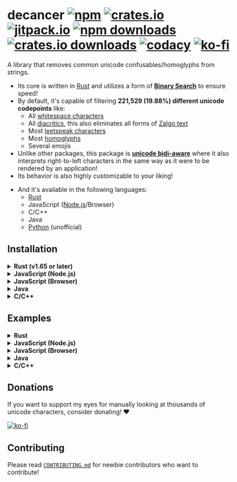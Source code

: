 # decancer [![npm][npm-image]][npm-url] [![crates.io][crates-io-image]][crates-io-url] [![jitpack.io][jitpack-io-image]][jitpack-io-url] [![npm downloads][npm-downloads-image]][npm-url] [![crates.io downloads][crates-io-downloads-image]][crates-io-url] [![codacy][codacy-image]][codacy-url] [![ko-fi][ko-fi-brief-image]][ko-fi-url]

[crates-io-image]: https://img.shields.io/crates/v/decancer?style=flat-square
[crates-io-downloads-image]: https://img.shields.io/crates/d/decancer?style=flat-square
[crates-io-url]: https://crates.io/crates/decancer
[npm-image]: https://img.shields.io/npm/v/decancer.svg?style=flat-square
[npm-url]: https://npmjs.org/package/decancer
[jitpack-io-image]: https://jitpack.io/v/null8626/decancer.svg
[jitpack-io-url]: https://jitpack.io/#null8626/decancer
[npm-downloads-image]: https://img.shields.io/npm/dt/decancer.svg?style=flat-square
[codacy-image]: https://app.codacy.com/project/badge/Grade/d740b1aa867d42f2b37eb992ad73784a
[codacy-url]: https://app.codacy.com/gh/null8626/decancer/dashboard
[ko-fi-brief-image]: https://img.shields.io/badge/donations-ko--fi-red?color=ff5e5b&style=flat-square
[ko-fi-image]: https://ko-fi.com/img/githubbutton_sm.svg
[ko-fi-url]: https://ko-fi.com/null8626

A library that removes common unicode confusables/homoglyphs from strings.

- Its core is written in [Rust](https://www.rust-lang.org) and utilizes a form of [**Binary Search**](https://en.wikipedia.org/wiki/Binary_search_algorithm) to ensure speed!
- By default, it's capable of filtering **221,529 (19.88%) different unicode codepoints** like:
  - All [whitespace characters](https://en.wikipedia.org/wiki/Whitespace_character)
  - All [diacritics](https://en.wikipedia.org/wiki/Diacritic), this also eliminates all forms of [Zalgo text](https://en.wikipedia.org/wiki/Zalgo_text)
  - Most [leetspeak characters](https://en.wikipedia.org/wiki/Leet)
  - Most [homoglyphs](https://en.wikipedia.org/wiki/Homoglyph)
  - Several emojis
- Unlike other packages, this package is **[unicode bidi-aware](https://en.wikipedia.org/wiki/Bidirectional_text)** where it also interprets right-to-left characters in the same way as it were to be rendered by an application!
- Its behavior is also highly customizable to your liking!
<!---[ begin DECANCER_GLOBAL ]--->
- And it's available in the following languages:
  - [Rust](https://crates.io/crates/decancer)
  - JavaScript ([Node.js](https://www.npmjs.com/package/decancer)/Browser)
  - C/C++
  - Java
  - [Python](https://pypi.org/project/decancer-py) (unofficial)
<!---[ end ]--->

## Installation

<!---[ begin DECANCER_GLOBAL ]--->
<details>
<summary><b>Rust (v1.65 or later)</b></summary>
<!---[ end, begin DECANCER_RUST ]--->

In your `Cargo.toml`:

```toml
decancer = "3.2.0"
```

<!---[ end, begin DECANCER_GLOBAL ]--->
</details>
<details>
<summary><b>JavaScript (Node.js)</b></summary>
<!---[ end, begin DECANCER_JS ]--->

In your shell:

```sh
npm install decancer
```

In your code (CommonJS):

```js
const decancer = require('decancer')
```

In your code (ESM):

```js
import decancer from 'decancer'
```

<!---[ end, begin DECANCER_GLOBAL ]--->
</details>
<details>
<summary><b>JavaScript (Browser)</b></summary>

In your code:

```html
<script type="module">
  import init from 'https://cdn.jsdelivr.net/gh/null8626/decancer@v3.2.0/bindings/wasm/bin/decancer.min.js'

  const decancer = await init()
</script>
```

</details>
<details>
<summary><b>Java</b></summary>

### As a dependency

In your `build.gradle`:

```gradle
repositories {
  mavenCentral()
  maven { url 'https://jitpack.io' }
}

dependencies {
  implementation 'io.github.null8626:decancer:3.2.0'
}
```

In your `pom.xml`:

```xml
<repositories>
  <repository>
  <id>central</id>
  <url>https://repo.maven.apache.org/maven2</url>
  </repository>
  <repository>
  <id>jitpack.io</id>
  <url>https://jitpack.io</url>
  </repository>
</repositories>

<dependencies>
  <dependency>
  <groupId>io.github.null8626</groupId>
  <artifactId>decancer</artifactId>
  <version>3.2.0</version>
  </dependency>
</dependencies>
```

### Building from source

Windows:

```bat
git clone https://github.com/null8626/decancer.git --depth 1
cd .\decancer\bindings\java
powershell -NoLogo -NoProfile -NonInteractive -File .\extract_bindings.ps1
gradle build --warning-mode all
```

OSX/Linux:

```sh
git clone https://github.com/null8626/decancer.git --depth 1
cd ./decancer/bindings/java
unzip ./bin/bindings.zip -d ./bin
chmod +x ./gradlew
./gradlew build --warning-mode all
```

Tip: You can shrink the size of the resulting jar file by removing binaries in the `bin` directory for the platforms you don't want to support.

</details>
<details>
<summary><b>C/C++</b></summary>

### Download

- [Header file](https://raw.githubusercontent.com/null8626/decancer/v3.2.0/bindings/native/decancer.h)
- [Download for ARM64 macOS (11.0+, Big Sur+)](https://github.com/null8626/decancer/releases/download/v3.2.0/decancer-aarch64-apple-darwin.zip)
- [Download for ARM64 iOS](https://github.com/null8626/decancer/releases/download/v3.2.0/decancer-aarch64-apple-ios.zip)
- [Download for Apple iOS Simulator on ARM6](https://github.com/null8626/decancer/releases/download/v3.2.0/decancer-aarch64-apple-ios-sim.zip)
- [Download for ARM64 Android](https://github.com/null8626/decancer/releases/download/v3.2.0/decancer-aarch64-linux-android.zip)
- [Download for ARM64 Windows MSVC](https://github.com/null8626/decancer/releases/download/v3.2.0/decancer-aarch64-pc-windows-msvc.zip)
- [Download for ARM64 Linux (kernel 4.1, glibc 2.17+)](https://github.com/null8626/decancer/releases/download/v3.2.0/decancer-aarch64-unknown-linux-gnu.zip)
- [Download for ARM64 Linux with MUSL](https://github.com/null8626/decancer/releases/download/v3.2.0/decancer-aarch64-unknown-linux-musl.zip)
- [Download for ARMv6 Linux (kernel 3.2, glibc 2.17)](https://github.com/null8626/decancer/releases/download/v3.2.0/decancer-arm-unknown-linux-gnueabi.zip)
- [Download for ARMv5TE Linux (kernel 4.4, glibc 2.23)](https://github.com/null8626/decancer/releases/download/v3.2.0/decancer-armv5te-unknown-linux-gnueabi.zip)
- [Download for ARMv7-A Android](https://github.com/null8626/decancer/releases/download/v3.2.0/decancer-armv7-linux-androideabi.zip)
- [Download for ARMv7-A Linux (kernel 4.15, glibc 2.27)](https://github.com/null8626/decancer/releases/download/v3.2.0/decancer-armv7-unknown-linux-gnueabi.zip)
- [Download for ARMv7-A Linux, hardfloat (kernel 3.2, glibc 2.17)](https://github.com/null8626/decancer/releases/download/v3.2.0/decancer-armv7-unknown-linux-gnueabihf.zip)
- [Download for 32-bit Linux w/o SSE (kernel 3.2, glibc 2.17)](https://github.com/null8626/decancer/releases/download/v3.2.0/decancer-i586-unknown-linux-gnu.zip)
- [Download for 32-bit MSVC (Windows 7+)](https://github.com/null8626/decancer/releases/download/v3.2.0/decancer-i686-pc-windows-msvc.zip)
- [Download for 32-bit FreeBSD](https://github.com/null8626/decancer/releases/download/v3.2.0/decancer-i686-unknown-freebsd.zip)
- [Download for 32-bit Linux (kernel 3.2+, glibc 2.17+)](https://github.com/null8626/decancer/releases/download/v3.2.0/decancer-i686-unknown-linux-gnu.zip)
- [Download for PPC64LE Linux (kernel 3.10, glibc 2.17)](https://github.com/null8626/decancer/releases/download/v3.2.0/decancer-powerpc64le-unknown-linux-gnu.zip)
- [Download for RISC-V Linux (kernel 4.20, glibc 2.29)](https://github.com/null8626/decancer/releases/download/v3.2.0/decancer-riscv64gc-unknown-linux-gnu.zip)
- [Download for S390x Linux (kernel 3.2, glibc 2.17)](https://github.com/null8626/decancer/releases/download/v3.2.0/decancer-s390x-unknown-linux-gnu.zip)
- [Download for SPARC Solaris 11, illumos](https://github.com/null8626/decancer/releases/download/v3.2.0/decancer-sparcv9-sun-solaris.zip)
- [Download for Thumb2-mode ARMv7-A Linux with NEON (kernel 4.4, glibc 2.23)](https://github.com/null8626/decancer/releases/download/v3.2.0/decancer-thumbv7neon-unknown-linux-gnueabihf.zip)
- [Download for 64-bit macOS (10.12+, Sierra+)](https://github.com/null8626/decancer/releases/download/v3.2.0/decancer-x86_64-apple-darwin.zip)
- [Download for 64-bit iOS](https://github.com/null8626/decancer/releases/download/v3.2.0/decancer-x86_64-apple-ios.zip)
- [Download for 64-bit MSVC (Windows 7+)](https://github.com/null8626/decancer/releases/download/v3.2.0/decancer-x86_64-pc-windows-msvc.zip)
- [Download for 64-bit FreeBSD](https://github.com/null8626/decancer/releases/download/v3.2.0/decancer-x86_64-unknown-freebsd.zip)
- [Download for 64-bit illumos](https://github.com/null8626/decancer/releases/download/v3.2.0/decancer-x86_64-unknown-illumos.zip)
- [Download for 64-bit Linux (kernel 3.2+, glibc 2.17+)](https://github.com/null8626/decancer/releases/download/v3.2.0/decancer-x86_64-unknown-linux-gnu.zip)
- [Download for 64-bit Linux with MUSL](https://github.com/null8626/decancer/releases/download/v3.2.0/decancer-x86_64-unknown-linux-musl.zip)

### Building from source

Building from source requires [Rust v1.65 or later](https://rustup.rs/).

```sh
git clone https://github.com/null8626/decancer.git --depth 1
cd decancer/bindings/native
cargo build --release
```

And the binary files should be generated in the `target/release` directory.

<!---[ end, begin DECANCER_GLOBAL ]--->
</details>
<!---[ end ]--->

## Examples

<!---[ begin DECANCER_GLOBAL ]--->
<details>
<summary><b>Rust</b></summary>
<!---[ end, begin DECANCER_RUST ]--->

For more information, please read the [documentation](https://docs.rs/decancer).

```rust
let mut cured = decancer::cure!(r"vＥⓡ𝔂 𝔽𝕌Ňℕｙ ţ乇𝕏𝓣 wWiIiIIttHh l133t5p3/-\|<").unwrap();

assert_eq!(cured, "very funny text with leetspeak");

// WARNING: it's NOT recommended to coerce this output to a Rust string
//          and process it manually from there, as decancer has its own
//          custom comparison measures, including leetspeak matching!
assert_ne!(cured.as_str(), "very funny text with leetspeak");

assert!(cured.contains("funny"));

cured.censor("funny", '*');
assert_eq!(cured, "very ***** text with leetspeak");

cured.censor_multiple(["very", "text"], '-');
assert_eq!(cured, "---- ***** ---- with leetspeak");
```

<!---[ end, begin DECANCER_GLOBAL ]--->
</details>
<details>
<summary><b>JavaScript (Node.js)</b></summary>
<!---[ end, begin DECANCER_JS ]--->

```js
const assert = require('assert')
const cured = decancer('vＥⓡ𝔂 𝔽𝕌Ňℕｙ ţ乇𝕏𝓣 wWiIiIIttHh l133t5p3/-\\|<')

assert(cured.equals('very funny text with leetspeak'))

// WARNING: it's NOT recommended to coerce this output to a JavaScript string
//          and process it manually from there, as decancer has its own
//          custom comparison measures, including leetspeak matching!
assert(cured.toString() !== 'very funny text with leetspeak')
console.log(cured.toString())
// => very funny text wwiiiiitthh l133t5p3/-\|<

assert(cured.contains('funny'))

cured.censor('funny', '*')
console.log(cured.toString())
// => very ***** text wwiiiiitthh l133t5p3/-\|<

cured.censorMultiple(['very', 'text'], '-')
console.log(cured.toString())
// => ---- ***** ---- wwiiiiitthh l133t5p3/-\|<
```

<!---[ end, begin DECANCER_GLOBAL ]--->
</details>
<details>
<summary><b>JavaScript (Browser)</b></summary>

```html
<!DOCTYPE html>
<html lang="en">
  <head>
    <meta charset="utf-8" />
    <title>Decancerer!!! (tm)</title>
    <style>
      textarea {
        font-size: 30px;
      }
    
      #cure {
        font-size: 20px;
        padding: 5px 30px;
      }
    </style>
  </head>
  <body>
    <h3>Input cancerous text here:</h3>
    <textarea rows="10" cols="30"></textarea>
    <br />
    <button id="cure" onclick="cure()">cure!</button>
    <script type="module">
      import init from 'https://cdn.jsdelivr.net/gh/null8626/decancer@v3.2.0/bindings/wasm/bin/decancer.min.js'
    
      const decancer = await init()
    
      window.cure = function () {
        const textarea = document.querySelector('textarea')
        
        if (!textarea.value.length) {
          return alert("There's no text!!!")
        }
        
        textarea.value = decancer(textarea.value).toString()
      }
    </script>
  </body>
</html>
```

[See this in action here.](https://null8626.github.io/decancer)

</details>
<details>
<summary><b>Java</b></summary>

For more information, please read the [documentation](https://javadoc.io/doc/io.github.null8626/decancer).

```java
import io.github.null8626.decancer.CuredString;

public class Program {
  public static void main(String[] args) {
    CuredString cured = new CuredString("vＥⓡ𝔂 𝔽𝕌Ňℕｙ ţ乇𝕏𝓣 wWiIiIIttHh l133t5p3/-\\|<");
    
    assert cured.equals("very funny text with leetspeak");
    
    // WARNING: it's NOT recommended to coerce this output to a Java String
    //          and process it manually from there, as decancer has its own
    //          custom comparison measures, including leetspeak matching!
    assert !cured.toString().equals("very funny text with leetspeak");
    System.out.println(cured.toString());
    // => very funny text wwiiiiitthh l133t5p3/-\|<
    
    assert cured.contains("funny");
    
    cured.censor("funny", '*');
    System.out.println(cured.toString());
    // => very ***** text wwiiiiitthh l133t5p3/-\|<
    
    String[] keywords = { "very", "text" };
    cured.censorMultiple(keywords, '-');
    System.out.println(cured.toString());
    // => ---- ***** ---- wwiiiiitthh l133t5p3/-\|<
    
    cured.destroy();
  }
}
```

</details>
<details>
<summary><b>C/C++</b></summary>

UTF-8 example:

```c
#include <decancer.h>

#include <string.h>
#include <stdlib.h>
#include <stdio.h>

#define decancer_assert(expr, notes)                           \
  if (!(expr)) {                                               \
    fprintf(stderr, "assertion failure at " notes "\n");       \
    ret = 1;                                                   \
    goto END;                                                  \
  }

int main(void) {
  int ret = 0;

  // UTF-8 bytes for "vＥⓡ𝔂 𝔽𝕌Ňℕｙ ţ乇𝕏𝓣"
  uint8_t input[] = {0x76, 0xef, 0xbc, 0xa5, 0xe2, 0x93, 0xa1, 0xf0, 0x9d, 0x94, 0x82, 0x20, 0xf0, 0x9d,
                     0x94, 0xbd, 0xf0, 0x9d, 0x95, 0x8c, 0xc5, 0x87, 0xe2, 0x84, 0x95, 0xef, 0xbd, 0x99,
                     0x20, 0xc5, 0xa3, 0xe4, 0xb9, 0x87, 0xf0, 0x9d, 0x95, 0x8f, 0xf0, 0x9d, 0x93, 0xa3};

  decancer_error_t error;
  decancer_cured_t cured = decancer_cure(input, sizeof(input), DECANCER_OPTION_DEFAULT, &error);

  if (cured == NULL) {
    fprintf(stderr, "curing error: %.*s\n", (int)error.message_length, error.message);
    return 1;
  }

  decancer_assert(decancer_contains(cured, "funny", 5), "decancer_contains");

END:
  decancer_cured_free(cured);
  return ret;
}
```

UTF-16 example:

```c
#include <decancer.h>

#include <string.h>
#include <stdlib.h>
#include <stdio.h>

#define decancer_assert(expr, notes)                           \
  if (!(expr)) {                                               \
    fprintf(stderr, "assertion failure at " notes "\n");       \
    ret = 1;                                                   \
    goto END;                                                  \
  }

int main(void) {
  int ret = 0;

  // UTF-16 bytes for "vＥⓡ𝔂 𝔽𝕌Ňℕｙ ţ乇𝕏𝓣"
  uint16_t input[] = {
    0x0076, 0xff25, 0x24e1,
    0xd835, 0xdd02, 0x0020,
    0xd835, 0xdd3d, 0xd835,
    0xdd4c, 0x0147, 0x2115,
    0xff59, 0x0020, 0x0163,
    0x4e47, 0xd835, 0xdd4f,
    0xd835, 0xdce3
  };

  // UTF-16 bytes for "funny"
  uint16_t funny[] = { 0x66, 0x75, 0x6e, 0x6e, 0x79 };

  decancer_error_t error;
  decancer_cured_t cured = decancer_cure_utf16(input, sizeof(input) / sizeof(uint16_t), DECANCER_OPTION_DEFAULT, &error);

  if (cured == NULL) {
    fprintf(stderr, "curing error: %.*s\n", (int)error.message_length, error.message);
    return 1;
  }

  decancer_assert(decancer_contains_utf16(cured, funny, sizeof(funny) / sizeof(uint16_t)), "decancer_contains_utf16");

END:
  decancer_cured_free(cured);
  return ret;
}
```

</details>

## Donations

If you want to support my eyes for manually looking at thousands of unicode characters, consider donating! ❤

[![ko-fi][ko-fi-image]][ko-fi-url]

## Contributing

Please read [`CONTRIBUTING.md`](https://github.com/null8626/decancer/blob/main/CONTRIBUTING.md) for newbie contributors who want to contribute!